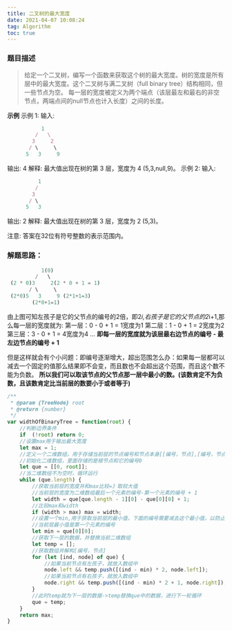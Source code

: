 ```yaml
---
title: 二叉树的最大宽度
date: 2021-04-07 10:08:24
tag: Algorithm
toc: true
---
```


### 题目描述
>给定一个二叉树，编写一个函数来获取这个树的最大宽度。树的宽度是所有层中的最大宽度。这个二叉树与满二叉树（full binary tree）结构相同，但一些节点为空。
每一层的宽度被定义为两个端点（该层最左和最右的非空节点，两端点间的null节点也计入长度）之间的长度。

**示例**
示例 1:
输入: 
```js
           1
         /   \
        3     2
       / \     \  
      5   3     9 
```
输出: 4
解释: 最大值出现在树的第 3 层，宽度为 4 (5,3,null,9)。
示例 2:
输入: 
```js
          1
         /  
        3    
       / \       
      5   3     
```
输出: 2
解释: 最大值出现在树的第 3 层，宽度为 2 (5,3)。

注意: 答案在32位有符号整数的表示范围内。


### 解题思路：
```js
           1(0)
         /   \
 (2 * 0)3     2(2 * 0 + 1 = 1)
       / \     \  
 (2*0)5   3     9 (2*1+1=3)
        (2*0+1=1)
```
由上图可知左孩子是它的父节点的编号的2倍，即2*i,右孩子是它的父节点的2*i+1,那么每一层的宽度就为:
第一层：0 - 0 + 1 = 1宽度为1
第二层：1 - 0 + 1 = 2宽度为2
第三层：3 - 0 + 1 = 4宽度为4
...
**即每一层的宽度就为该层最右边节点的编号 - 最左边节点的编号 + 1**

但是这样就会有个小问题：即编号逐渐增大，超出范围怎么办：如果每一层都可以减去一个固定的值那么结果即不会变，而且数也不会超出这个范围，而且这个数不能为负数。
**所以我们可以取该节点的父节点那一层中最小的数。(该数肯定不为负数，且该数肯定比当前层的数要小于或者等于)**

```js
/**
 * @param {TreeNode} root
 * @return {number}
 */
var widthOfBinaryTree = function(root) {
    //判断边界条件
    if  (!root) return 0;
    //设置max用于输出最大宽度
    let max = 1;
    //定义一个二维数组，用于存储当前层的节点编号和节点本身[[编号，节点],[编号，节点]]
    //初始化二维数组，里面存储的是根节点和它的编号0
    let que = [[0, root]];
    //当二维数组不为空时，循环运行
    while (que.length) {
        //获取当前层的宽度并和max比较=》取较大值
        //当前层的宽度为二维数组最后一个元素的编号-第一个元素的编号 + 1
        let width = que[que.length - 1][0] - que[0][0] + 1;
        //比较max和width
        if (width > max) max = width;
        //设置一个min,用于获取当前层的最小值，下面的编号需要减去这个最小值，以防止超出范围
        //当前层最小值是第一个元素的编号
        let min = que[0][0];
        //获取下一层的数据，并替换当前二维数组
        let temp = [];
        //获取数组并解构[编号，节点]
        for (let [ind, node] of que) {
            //如果当前节点有左孩子，就放入数组中
            node.left && temp.push([(ind - min) * 2, node.left]);
            //如果当前节点有右孩子，就放入数组中
            node.right && temp.push([(ind - min) * 2 + 1, node.right]);
        }
        //此时temp就为下一层的数据->temp替换que中的数据，进行下一轮循环
        que = temp;
    }
    return max;
}
```